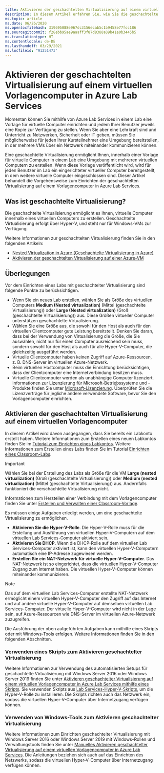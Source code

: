 ```yaml
---
title: Aktivieren der geschachtelten Virtualisierung auf einem virtuellen Vorlagencomputer in Azure Lab Services | Microsoft-Dokumentation
description: In diesem Artikel erfahren Sie, wie Sie die geschachtelte Virtualisierung auf einem Vorlagencomputer in Azure Lab Services einrichten.
ms.topic: article
ms.date: 06/26/2020
ms.openlocfilehash: 319695088e967dc3156ecab5c1b9458e77fcc186
ms.sourcegitcommit: f28ebb95ae9aaaff3f87d8388a09b41e0b3445b5
ms.translationtype: HT
ms.contentlocale: de-DE
ms.lasthandoff: 03/29/2021
ms.locfileid: "91251473"
---
```

# <a name="enable-nested-virtualization-on-a-template-virtual-machine-in-azure-lab-services"></a>Aktivieren der geschachtelten Virtualisierung auf einem virtuellen Vorlagencomputer in Azure Lab Services

Momentan können Sie mithilfe von Azure Lab Services in einem Lab eine Vorlage für virtuelle Computer einrichten und jedem Ihrer Benutzer jeweils eine Kopie zur Verfügung zu stellen. Wenn Sie aber eine Lehrkraft sind und Unterricht zu Netzwerken, Sicherheit oder IT geben, müssen Sie möglicherweise für jeden Ihrer Kursteilnehmer eine Umgebung bereitstellen, in der mehrere VMs über ein Netzwerk miteinander kommunizieren können.

Eine geschachtelte Virtualisierung ermöglicht Ihnen, innerhalb einer Vorlage für virtuelle Computer in einem Lab eine Umgebung mit mehreren virtuellen Computern zu erstellen. Wenn diese Vorlage veröffentlicht wird, wird für jeden Benutzer im Lab ein eingerichteter virtueller Computer bereitgestellt, in dem weitere virtuelle Computer eingeschlossen sind.  Dieser Artikel behandelt die Vorgehensweise zum Einrichten der geschachtelten Virtualisierung auf einem Vorlagencomputer in Azure Lab Services.

## <a name="what-is-nested-virtualization"></a>Was ist geschachtelte Virtualisierung?

Die geschachtelte Virtualisierung ermöglicht es Ihnen, virtuelle Computer innerhalb eines virtuellen Computers zu erstellen. Geschachtelte Virtualisierung erfolgt über Hyper-V, und steht nur für Windows-VMs zur Verfügung.

Weitere Informationen zur geschachtelten Virtualisierung finden Sie in den folgenden Artikeln:

- [Nested Virtualization in Azure (Geschachtelte Virtualisierung in Azure)](https://azure.microsoft.com/blog/nested-virtualization-in-azure/)
- [Aktivieren der geschachtelten Virtualisierung auf einer Azure-VM](../virtual-machines/windows/nested-virtualization.md)

## <a name="considerations"></a>Überlegungen

Vor dem Einrichten eines Labs mit geschachtelter Virtualisierung sind folgende Punkte zu berücksichtigen.

- Wenn Sie ein neues Lab erstellen, wählen Sie als Größe des virtuellen Computers **Medium (Nested virtualization)** (Mittel (geschachtelte Virtualisierung)) oder **Large (Nested virtualization)** (Groß (geschachtelte Virtualisierung)) aus. Diese Größen virtueller Computer unterstützen geschachtelte Virtualisierung.
- Wählen Sie eine Größe aus, die sowohl für den Host als auch für den virtuellen Clientcomputer gute Leistung bereitstellt.  Denken Sie daran, dass bei der Verwendung von Virtualisierung die Größe, die Sie auswählen, nicht nur für einen Computer ausreichend sein muss, sondern sowohl für den Host als auch für alle Hyper-V-Computer, die gleichzeitig ausgeführt werden.
- Virtuelle Clientcomputer haben keinen Zugriff auf Azure-Ressourcen, z. B. DNS-Server im virtuellen Azure-Netzwerk.
- Beim virtuellen Hostcomputer muss die Einrichtung berücksichtigen, dass der Clientcomputer eine Internetverbindung besitzen muss.
- Virtuelle Clientcomputer werden als unabhängige Computer lizenziert. Informationen zur Lizenzierung für Microsoft-Betriebssysteme und -Produkte finden Sie unter [Microsoft-Lizenzierung](https://www.microsoft.com/licensing/default). Überprüfen Sie die Lizenzverträge für jegliche andere verwendete Software, bevor Sie den Vorlagencomputer einrichten.

## <a name="enable-nested-virtualization-on-a-template-vm"></a>Aktivieren der geschachtelten Virtualisierung auf einem virtuellen Vorlagencomputer

In diesem Artikel wird davon ausgegangen, dass Sie bereits ein Labkonto erstellt haben.  Weitere Informationen zum Erstellen eines neuen Labkontos finden Sie im [Tutorial zum Einrichten eines Labkontos](tutorial-setup-lab-account.md). Weitere Informationen zum Erstellen eines Labs finden Sie im Tutorial [Einrichten eines Classroom-Labs](tutorial-setup-classroom-lab.md).

>[!IMPORTANT]
>Wählen Sie bei der Erstellung des Labs als Größe für die VM **Large (nested virtualization)** (Groß (geschachtelte Virtualisierung)) oder **Medium (nested virtualization)** (Mittel (geschachtelte Virtualisierung)) aus.  Andernfalls funktioniert die verschachtelte Virtualisierung nicht.  

Informationen zum Herstellen einer Verbindung mit dem Vorlagencomputer finden Sie unter [Erstellen und Verwalten einer Classroom-Vorlage](how-to-create-manage-template.md).

Es müssen einige Aufgaben erledigt werden, um eine geschachtelte Virtualisierung zu ermöglichen.  

- **Aktivieren Sie die Hyper-V-Rolle**. Die Hyper-V-Rolle muss für die Erstellung und Ausführung von virtuellen Hyper-V-Computern auf dem virtuellen Lab Services-Computer aktiviert sein.
- **Aktivieren Sie DHCP**.  Wenn die DHCP-Rolle auf dem virtuellen Lab Services-Computer aktiviert ist, kann den virtuellen Hyper-V-Computern automatisch eine IP-Adresse zugewiesen werden.
- **Erstellen Sie ein NAT-Netzwerk für virtuelle Hyper-V-Computer**.  Das NAT-Netzwerk ist so eingerichtet, dass die virtuellen Hyper-V-Computer Zugang zum Internet haben.  Die virtuellen Hyper-V-Computer können miteinander kommunizieren.

>[!NOTE]
>Das auf dem virtuellen Lab Services-Computer erstellte NAT-Netzwerk ermöglicht einem virtuellen Hyper-V-Computer den Zugriff auf das Internet und auf andere virtuelle Hyper-V-Computer auf demselben virtuellen Lab Services-Computer.  Der virtuelle Hyper-V-Computer wird nicht in der Lage sein, auf Azure-Ressourcen wie DNS-Server im virtuellen Azure-Netzwerk zuzugreifen.

Die Ausführung der oben aufgeführten Aufgaben kann mithilfe eines Skripts oder mit Windows-Tools erfolgen.  Weitere Informationen finden Sie in den folgenden Abschnitten.

### <a name="using-script-to-enable-nested-virtualization"></a>Verwenden eines Skripts zum Aktivieren geschachtelter Virtualisierung

Weitere Informationen zur Verwendung des automatisierten Setups für geschachtelte Virtualisierung mit Windows Server 2016 oder Windows Server 2019 finden Sie unter [Aktivieren geschachtelter Virtualisierung auf einem virtuellen Vorlagencomputer in Azure Lab Services mithilfe eines Skripts](how-to-enable-nested-virtualization-template-vm-using-script.md). Sie verwenden Skripts aus [Lab Services-Hyper-V-Skripts](https://github.com/Azure/azure-devtestlab/tree/master/samples/ClassroomLabs/Scripts/HyperV), um die Hyper-V-Rolle zu installieren.  Die Skripts richten auch das Netzwerk ein, sodass die virtuellen Hyper-V-Computer über Internetzugang verfügen können.

### <a name="using-windows-tools-to-enable-nested-virtualization"></a>Verwenden von Windows-Tools zum Aktivieren geschachtelter Virtualisierung

Weitere Informationen zum Einrichten geschachtelter Virtualisierung mit Windows Server 2016 oder Windows Server 2019 mit Windows-Rollen und Verwaltungstools finden Sie unter [Manuelles Aktivieren geschachtelter Virtualisierung auf einem virtuellen Vorlagencomputer in Azure Lab Services](how-to-enable-nested-virtualization-template-vm-ui.md).  Die Anleitungen beziehen sich auch auf das Einrichten des Netzwerks, sodass die virtuellen Hyper-V-Computer über Internetzugang verfügen können.

